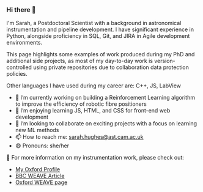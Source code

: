 ### Hi there 👋
I'm Sarah, a Postdoctoral Scientist with a background in astronomical instrumentation and pipeline development. I have significant experience in Python,
alongside proficiency in SQL, Git, and JIRA in Agile development environments. 

This page highlights some examples of work produced during my PhD and additional side projects, as most of my day-to-day work is version-controlled using private repositories due to collaboration data protection policies.

Other languages I have used during my career are: C++, JS, LabView


<!--
**SHughes96/SHughes96** is a ✨ _special_ ✨ repository because its `README.md` (this file) appears on your GitHub profile.

Here are some ideas to get you started:-->

- 🔭 I’m currently working on building a Reinforcement Learning algorithm to improve the efficiency of robotic fibre positioners
- 🌱 I’m enjoying learning JS, HTML, and CSS for front-end web development
- 👯 I’m looking to collaborate on exciting projects with a focus on learning new ML methods
- 📫 How to reach me: sarah.hughes@ast.cam.ac.uk
- 😄 Pronouns: she/her

 🌌 For more information on my instrumentation work, please check out:
- [My Oxford Profile](https://www.physics.ox.ac.uk/our-people/hughess)
- [BBC WEAVE Article](https://www.bbc.co.uk/news/science-environment-62321537)
- [Oxford WEAVE page](https://www.physics.ox.ac.uk/news/telescope-upgrade-could-unlock-secrets-universe)
